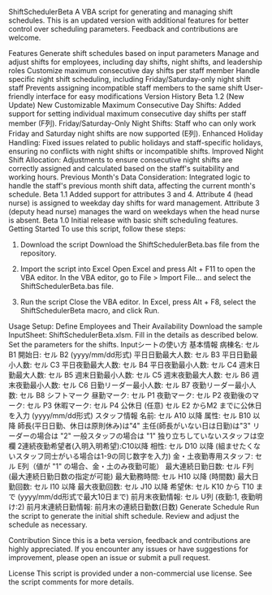 ShiftSchedulerBeta
A VBA script for generating and managing shift schedules. This is an updated version with additional features for better control over scheduling parameters. Feedback and contributions are welcome.

Features
Generate shift schedules based on input parameters
Manage and adjust shifts for employees, including day shifts, night shifts, and leadership roles
Customize maximum consecutive day shifts per staff member
Handle specific night shift scheduling, including Friday/Saturday-only night shift staff
Prevents assigning incompatible staff members to the same shift
User-friendly interface for easy modifications
Version History
Beta 1.2 (New Update)
New Customizable Maximum Consecutive Day Shifts: Added support for setting individual maximum consecutive day shifts per staff member (F列).
Friday/Saturday-Only Night Shifts: Staff who can only work Friday and Saturday night shifts are now supported (E列).
Enhanced Holiday Handling: Fixed issues related to public holidays and staff-specific holidays, ensuring no conflicts with night shifts or incompatible shifts.
Improved Night Shift Allocation: Adjustments to ensure consecutive night shifts are correctly assigned and calculated based on the staff's suitability and working hours.
Previous Month's Data Consideration: Integrated logic to handle the staff's previous month shift data, affecting the current month's schedule.
Beta 1.1
Added support for attributes 3 and 4.
Attribute 4 (head nurse) is assigned to weekday day shifts for ward management.
Attribute 3 (deputy head nurse) manages the ward on weekdays when the head nurse is absent.
Beta 1.0
Initial release with basic shift scheduling features.
Getting Started
To use this script, follow these steps:

1. Download the script
Download the ShiftSchedulerBeta.bas file from the repository.

2. Import the script into Excel
Open Excel and press Alt + F11 to open the VBA editor. In the VBA editor, go to File > Import File... and select the ShiftSchedulerBeta.bas file.

3. Run the script
Close the VBA editor. In Excel, press Alt + F8, select the ShiftSchedulerBeta macro, and click Run.

Usage
Setup: Define Employees and Their Availability
Download the sample InputSheet: ShiftSchedulerBeta.xlsm.
Fill in the details as described below.
Set the parameters for the shifts.
Inputシートの使い方
基本情報
病棟名: セル B1
開始日: セル B2 (yyyy/mm/dd形式)
平日日勤最大人数: セル B3
平日日勤最小人数: セル C3
平日夜勤最大人数: セル B4
平日夜勤最小人数: セル C4
週末日勤最大人数: セル B5
週末日勤最小人数: セル C5
週末夜勤最大人数: セル B6
週末夜勤最小人数: セル C6
日勤リーダー最小人数: セル B7
夜勤リーダー最小人数: セル B8
シフトマーク
昼勤マーク: セル P1
夜勤マーク: セル P2
夜勤後のマーク: セル P3
休暇マーク: セル P4
公休日 (任意)
セル E2 からM2 までに公休日を入力 (yyyy/mm/dd形式)
スタッフ情報
名前: セル A10 以降
属性: セル B10 以降
師長(平日日勤、休日は原則休み)は"4"
主任(師長がいない日は日勤)は"3"
リーダーの場合は "2"
一般スタッフの場合は "1"
独り立ちしていないスタッフは空欄
2連続夜勤希望者(入明入明希望):C10以降 
相性: セル D10 以降 (組ませたくないスタッフ同士がいる場合は1-9の同じ数字を入力)
金・土夜勤専用スタッフ: セル E列（値が "1" の場合、金・土のみ夜勤可能）
最大連続日勤日数: セル F列 (最大連続日勤日数の指定が可能)
最大勤務時間: セル H10 以降 (時間数)
最大日勤回数: セル I10 以降
最大夜勤回数: セル J10 以降
希望休: セル K10 から T10 まで (yyyy/mm/dd形式で最大10日まで)
前月末夜勤情報: セル U列 (夜勤:1, 夜勤明け:2)
前月末連続日勤情報: 前月末の連続日勤数(日数)
Generate Schedule
Run the script to generate the initial shift schedule. Review and adjust the schedule as necessary.

Contribution
Since this is a beta version, feedback and contributions are highly appreciated. If you encounter any issues or have suggestions for improvement, please open an issue or submit a pull request.

License
This script is provided under a non-commercial use license. See the script comments for more details.

